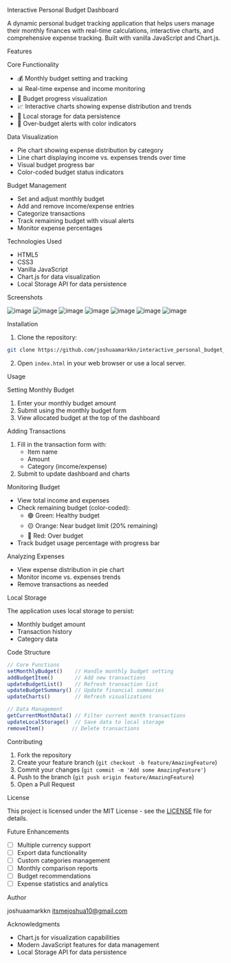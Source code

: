 Interactive Personal Budget Dashboard

A dynamic personal budget tracking application that helps users manage their monthly finances with real-time calculations, interactive charts, and comprehensive expense tracking. Built with vanilla JavaScript and Chart.js.

Features

Core Functionality
- 💰 Monthly budget setting and tracking
- 📊 Real-time expense and income monitoring
- 🎯 Budget progress visualization
- 📈 Interactive charts showing expense distribution and trends
- 💾 Local storage for data persistence
- 🚫 Over-budget alerts with color indicators

Data Visualization
- Pie chart showing expense distribution by category
- Line chart displaying income vs. expenses trends over time
- Visual budget progress bar
- Color-coded budget status indicators

Budget Management
- Set and adjust monthly budget
- Add and remove income/expense entries
- Categorize transactions
- Track remaining budget with visual alerts
- Monitor expense percentages

Technologies Used

- HTML5
- CSS3
- Vanilla JavaScript
- Chart.js for data visualization
- Local Storage API for data persistence

Screenshots

![image](https://github.com/user-attachments/assets/37c54b7c-8b6c-49d8-a887-a4422f8896b9)
![image](https://github.com/user-attachments/assets/6a39249b-042b-45ac-baf8-81292f63886f)
![image](https://github.com/user-attachments/assets/41627287-feb8-447d-96a4-922c30c10fe8)
![image](https://github.com/user-attachments/assets/3b35c27d-f3ea-4fc5-bd8d-94c86626d5be)
![image](https://github.com/user-attachments/assets/10638ee8-4674-450a-8e65-c8a96980aa33)
![image](https://github.com/user-attachments/assets/329542cd-7206-4299-acbb-91b23efa4344)
![image](https://github.com/user-attachments/assets/2ed87d31-105e-4564-8593-dd1ab3608fab)




Installation

1. Clone the repository:
```bash
git clone https://github.com/joshuaamarkkn/interactive_personal_budget_dashboard.git
```

2. Open `index.html` in your web browser or use a local server.

Usage

Setting Monthly Budget
1. Enter your monthly budget amount
2. Submit using the monthly budget form
3. View allocated budget at the top of the dashboard

Adding Transactions
1. Fill in the transaction form with:
   - Item name
   - Amount
   - Category (income/expense)
2. Submit to update dashboard and charts

Monitoring Budget
- View total income and expenses
- Check remaining budget (color-coded):
  - 🟢 Green: Healthy budget
  - 🟡 Orange: Near budget limit (20% remaining)
  - 🔴 Red: Over budget
- Track budget usage percentage with progress bar

Analyzing Expenses
- View expense distribution in pie chart
- Monitor income vs. expenses trends
- Remove transactions as needed

Local Storage

The application uses local storage to persist:
- Monthly budget amount
- Transaction history
- Category data

Code Structure

```javascript
// Core Functions
setMonthlyBudget()    // Handle monthly budget setting
addBudgetItem()       // Add new transactions
updateBudgetList()    // Refresh transaction list
updateBudgetSummary() // Update financial summaries
updateCharts()        // Refresh visualizations

// Data Management
getCurrentMonthData() // Filter current month transactions
updateLocalStorage()  // Save data to local storage
removeItem()         // Delete transactions
```

Contributing

1. Fork the repository
2. Create your feature branch (`git checkout -b feature/AmazingFeature`)
3. Commit your changes (`git commit -m 'Add some AmazingFeature'`)
4. Push to the branch (`git push origin feature/AmazingFeature`)
5. Open a Pull Request

License

This project is licensed under the MIT License - see the [LICENSE](LICENSE) file for details.

Future Enhancements

- [ ] Multiple currency support
- [ ] Export data functionality
- [ ] Custom categories management
- [ ] Monthly comparison reports
- [ ] Budget recommendations
- [ ] Expense statistics and analytics

Author

joshuaamarkkn
itsmejoshua10@gmail.com

Acknowledgments

- Chart.js for visualization capabilities
- Modern JavaScript features for data management
- Local Storage API for data persistence
